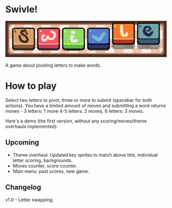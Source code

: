 # Swivle!

![](/assets/swivle2.png)

A game about pivoting letters to make words.

# How to play

Select two letters to pivot, three or more to submit (spacebar for both actions). You have a limited amount of moves and submitting a word returns moves - 3 letters: 1 move 4-5 letters: 2 moves, 6 letters: 3 moves.

Here's a demo (the first version, without any scoring/moves/theme overhauls implemented):

## Upcoming

- Theme overhaul: Updated key sprites to match above title, individual letter scoring, backgrounds.
- Moves counter, score counter.
- Main menu: past scores, new game.

## Changelog

v1.0 - Letter swapping.